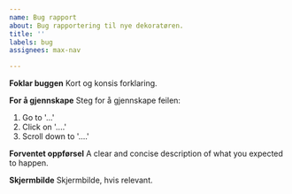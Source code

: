 ```yaml
---
name: Bug rapport
about: Bug rapportering til nye dekoratøren.
title: ''
labels: bug
assignees: max-nav

---
```


**Foklar buggen**
Kort og konsis forklaring.

**For å gjennskape**
Steg for å gjennskape feilen:
1. Go to '...'
2. Click on '....'
3. Scroll down to '....'

**Forventet oppførsel**
A clear and concise description of what you expected to happen.

**Skjermbilde**
Skjermbilde, hvis relevant.
